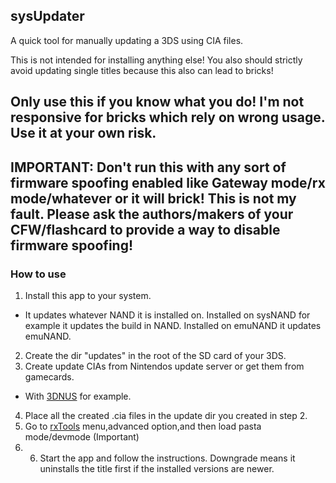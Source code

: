 ## sysUpdater

A quick tool for manually updating a 3DS using CIA files.

This is not intended for installing anything else! You also should strictly avoid updating single titles because this also can lead to bricks!


## Only use this if you know what you do! I'm not responsive for bricks which rely on wrong usage. Use it at your own risk.
## IMPORTANT: Don't run this with any sort of firmware spoofing enabled like Gateway mode/rx mode/whatever or it will brick! This is not my fault. Please ask the authors/makers of your CFW/flashcard to provide a way to disable firmware spoofing!


### How to use

1. Install this app to your system.
  * It updates whatever NAND it is installed on. Installed on sysNAND for example it updates the build in NAND. Installed on emuNAND it updates emuNAND.
2. Create the dir "updates" in the root of the SD card of your 3DS.
3. Create update CIAs from Nintendos update server or get them from gamecards.
  * With [3DNUS](http://gbatemp.net/threads/3dnus.376488) for example.
4. Place all the created .cia files in the update dir you created in step 2.
5. Go to [rxTools](http://github.com/roxas75/rxTools) menu,advanced option,and then load pasta mode/devmode (Important)
6. 6. Start the app and follow the instructions. Downgrade means it uninstalls the title first if
   the installed versions are newer.
